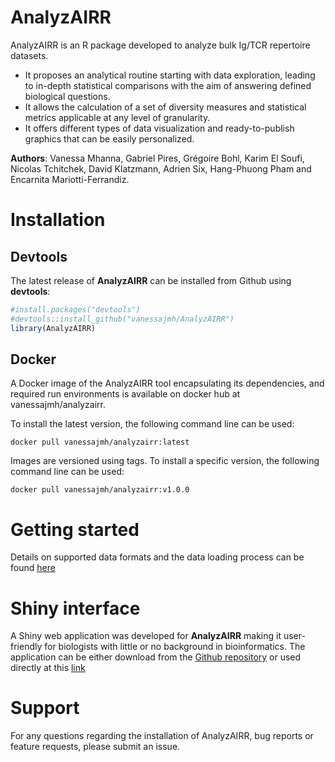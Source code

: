 # AnalyzAIRR

AnalyzAIRR is an R package developed to analyze bulk Ig/TCR repertoire datasets.

- It proposes an analytical routine starting with data exploration, leading to in-depth statistical comparisons with the aim of answering defined biological questions.
- It allows the calculation of a set of diversity measures and statistical metrics applicable at any level of granularity.
- It offers different types of data visualization and ready-to-publish graphics that can be easily personalized.

**Authors**: Vanessa Mhanna, Gabriel Pires, Grégoire Bohl, Karim El Soufi, Nicolas Tchitchek, David Klatzmann, Adrien Six, Hang-Phuong Pham and Encarnita Mariotti-Ferrandiz.

# Installation
## Devtools

The latest release of **AnalyzAIRR** can be installed from Github using **devtools**:
```r
#install.packages("devtools")  
#devtools::install_github("vanessajmh/AnalyzAIRR")
library(AnalyzAIRR)
```
## Docker
A Docker image of the AnalyzAIRR tool encapsulating its dependencies, and required run environments is available on docker hub at vanessajmh/analyzairr.

To install the latest version, the following command line can be used:
```
docker pull vanessajmh/analyzairr:latest
```
Images are versioned using tags. To install a specific version,  the following command line can be used:

```
docker pull vanessajmh/analyzairr:v1.0.0
```

# Getting started

Details on supported data formats and the data loading process can be found [here](https://vanessajmh.github.io/AnalyzAIRR.github.io)

# Shiny interface

A Shiny web application was developed for **AnalyzAIRR** making it user-friendly for biologists with little or no background in bioinformatics.
The application can be either download from the [Github repository](https://github.com/vanessajmh/Shiny-AnalyzAIRR.git) or used directly at this [link](https://analyzairr.shinyapps.io/shiny-analyzairr/)

# Support

For any questions regarding the installation of AnalyzAIRR, bug reports or feature requests, please submit an issue.


